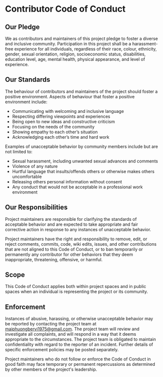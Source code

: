# Contributor Code of Conduct

## Our Pledge

We as contributors and maintainers of this project pledge to foster a diverse and inclusive community. Participation in this project shall be a harassment-free experience for all individuals, regardless of their race, colour, ethnicity, gender, sexual orientation, religion, socioeconomic status, disabilities, education level, age, mental health, physical appearance, and level of experience.

## Our Standards

The behaviour of contributors and maintainers of the project should foster a positive environment. Aspects of behaviour that foster a positive environment include:

* Communicating with welcoming and inclusive language
* Respecting differing viewpoints and experiences
* Being open to new ideas and constructive criticism
* Focusing on the needs of the community
* Showing empathy to each other’s situation
* Acknowledging each other’s time and hard work

Examples of unacceptable behavior by community members include but are not limited to:

* Sexual harassment, including unwanted sexual advances and comments
* Violence of any nature
* Hurtful language that insults/offends others or otherwise makes others uncomfortable
* Releasing others personal information without consent
* Any conduct that would not be acceptable in a professional work environment

## Our Responsibilities

Project maintainers are responsible for clarifying the standards of acceptable behavior and are expected to take appropriate and fair corrective action in response to any instances of unacceptable behavior.

Project maintainers have the right and responsibility to remove, edit, or reject comments, commits, code, wiki edits, issues, and other contributions that are not aligned to this Code of Conduct, or to ban temporarily or permanently any contributor for other behaviors that they deem inappropriate, threatening, offensive, or harmful.

## Scope

This Code of Conduct applies both within project spaces and in public spaces when an individual is representing the project or its community.

## Enforcement

Instances of abusive, harassing, or otherwise unacceptable behavior may be reported by contacting the project team at maiphuongbervi1975@gmail.com. The project team will review and investigate all complaints, and will respond in a way that it deems appropriate to the circumstances. The project team is obligated to maintain confidentiality with regard to the reporter of an incident. Further details of specific enforcement policies may be posted separately.

Project maintainers who do not follow or enforce the Code of Conduct in good faith may face temporary or permanent repercussions as determined by other members of the project's leadership.
